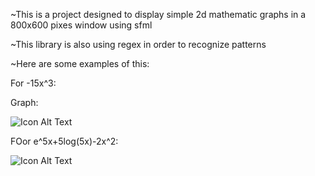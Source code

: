 ~This is a project designed to display simple 2d mathematic graphs in  a 800x600 pixes window  using sfml 

~This library is also using regex in order to recognize patterns 

~Here are some examples of this:

For -15x^3: 

Graph:

![Icon Alt Text](C:\Users\user\source\repos\Project_kati)


FOor e^5x+5log(5x)-2x^2:

![Icon Alt Text](output.mbp)
